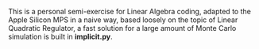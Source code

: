
This is a personal semi-exercise for Linear Algebra coding, adapted to the Apple Silicon MPS in a naive way, based loosely on the topic of Linear Quadratic Regulator, a fast solution for a large amount of Monte Carlo simulation is built in **implicit.py**.

